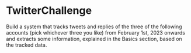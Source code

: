 # TwitterChallenge
Build a system that tracks tweets and replies of the three of the following accounts (pick whichever three you like) from February 1st, 2023 onwards and extracts some information, explained in the Basics section, based on the tracked data.
